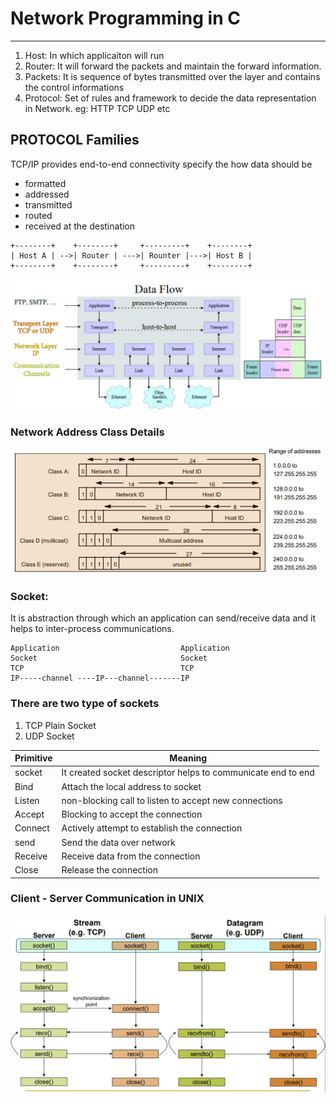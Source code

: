 # Network Programming in C #
-----------------------------
1) Host: In which applicaiton will run 
2) Router: It will forward the packets and maintain the forward information.
3) Packets: It is sequence of bytes transmitted over the layer and contains the control informations
4) Protocol: Set of rules and framework to decide the data representation in Network. eg: HTTP TCP UDP etc

## PROTOCOL Families ##
TCP/IP provides end-to-end connectivity specify the how data should be 
  * formatted
  * addressed
  * transmitted
  * routed
  * received at the destination
```flow
+--------+    +--------+     +---------+    +--------+
| Host A | -->| Router | --->| Rounter |--->| Host B |
+--------+    +--------+     +---------+    +--------+
```

<img src="Network1.JPG" usemap="#mymap"/>

### Network Address Class Details ###

<img src="AddressClass.JPG" usemap="#mymap"/>

### Socket: ###
It is abstraction through which an application can send/receive data and it helps to inter-process communications. 
```
Application                           Application
Socket                                Socket
TCP                                   TCP
IP-----channel ----IP---channel-------IP
```

### There are two type of sockets 
1) TCP Plain Socket
2) UDP Socket

| Primitive | Meaning|
|-----------|--------|
| socket    |It created socket descriptor helps to communicate end to end|
| Bind      | Attach the local address to socket|
| Listen    | non-blocking call to listen to accept new connections |
| Accept    | Blocking to accept the connection |
| Connect   | Actively attempt to establish the connection|
| send      | Send the data over network |
| Receive   | Receive data from the connection |
| Close     | Release the connection |


### Client - Server Communication in UNIX ###
<img src="TcpUdp.JPG" usemap="#mymap"/>
